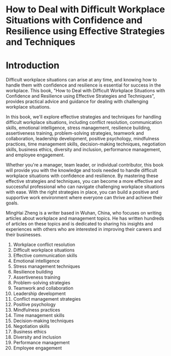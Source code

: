 # How to Deal with Difficult Workplace Situations with Confidence and Resilience using Effective Strategies and Techniques

# Introduction

Difficult workplace situations can arise at any time, and knowing how to handle them with confidence and resilience is essential for success in the workplace. This book, "How to Deal with Difficult Workplace Situations with Confidence and Resilience using Effective Strategies and Techniques", provides practical advice and guidance for dealing with challenging workplace situations.

In this book, we'll explore effective strategies and techniques for handling difficult workplace situations, including conflict resolution, communication skills, emotional intelligence, stress management, resilience building, assertiveness training, problem-solving strategies, teamwork and collaboration, leadership development, positive psychology, mindfulness practices, time management skills, decision-making techniques, negotiation skills, business ethics, diversity and inclusion, performance management, and employee engagement.

Whether you're a manager, team leader, or individual contributor, this book will provide you with the knowledge and tools needed to handle difficult workplace situations with confidence and resilience. By mastering these effective strategies and techniques, you can become a more effective and successful professional who can navigate challenging workplace situations with ease. With the right strategies in place, you can build a positive and supportive work environment where everyone can thrive and achieve their goals.

MingHai Zheng is a writer based in Wuhan, China, who focuses on writing articles about workplace and management topics. He has written hundreds of articles on these topics and is dedicated to sharing his insights and experiences with others who are interested in improving their careers and their businesses.



1. Workplace conflict resolution
2. Difficult workplace situations
3. Effective communication skills
4. Emotional intelligence
5. Stress management techniques
6. Resilience building
7. Assertiveness training
8. Problem-solving strategies
9. Teamwork and collaboration
10. Leadership development
11. Conflict management strategies
12. Positive psychology
13. Mindfulness practices
14. Time management skills
15. Decision-making techniques
16. Negotiation skills
17. Business ethics
18. Diversity and inclusion
19. Performance management
20. Employee engagement

